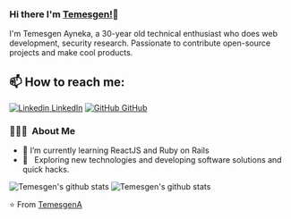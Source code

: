 ### Hi there I'm [Temesgen!](https://github.com/TemesgenA)👋
I'm Temesgen Ayneka, a 30-year old technical enthusiast who does web development, security research. Passionate to contribute open-source projects and make cool products.<br>
## 📫 How to reach me: 
[![Linkedin](https://i.stack.imgur.com/gVE0j.png) LinkedIn](https://www.linkedin.com/in/temesgen-ayneka) [![GitHub](https://i.stack.imgur.com/tskMh.png) GitHub](https://github.com/TemesgenA)



<h3> 👨🏻‍💻 &nbsp;About Me </h3>

- 🌱 I’m currently learning ReactJS and Ruby on Rails
- 🤔 &nbsp; Exploring new technologies and developing software solutions and quick hacks.

![Temesgen's github stats](https://github-readme-stats.vercel.app/api?username=TemesgenA&show_icons=true&theme=dark)
![Temesgen's github stats](https://github-readme-stats.vercel.app/api/top-langs/?username=TemesgenA&theme=dark&layout=compact)

⭐️ From [TemesgenA](https://github.com/TemesgenA)
